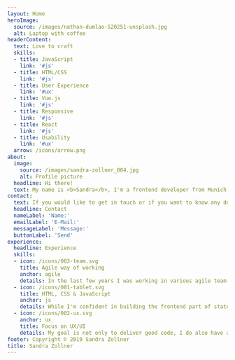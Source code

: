 ```yaml
---
layout: Home
heroImage:
  source: /images/nathan-dumlao-520251-unsplash.jpg
  alt: Laptop with coffee
headerContent:
  text: Love to craft
  skills:
  - title: JavaScript
    link: '#js'
  - title: HTML/CSS
    link: '#js'
  - title: User Experience
    link: '#ux'
  - title: Vue.js
    link: '#js'
  - title: Responsive
    link: '#js'
  - title: React
    link: '#js'
  - title: Usability
    link: '#ux'
  arrow: /icons/arrow.png
about:
  image:
    source: /images/sandra-zollner_004.jpg
    alt: Profile picture
  headline: Hi there!
  text: My name is <b>Sandra</b>, I'm a frontend developer from Munich, Germany. I am developing customized websites and other digital products since 2014. I studied Media Informatics with focus on human-computer-interaction (HCI) in Munich. What I love about my work, is the process of creating new things together with other people and connecting technology with design and user experience! <br><br>Currently I’m working as a product engineer/frontend developer for <a href="https://sinnerschrader.com" target="__blank"><b>SinnerSchrader</b></a>, where we deliver trans­formational products for global brands.<br><br>In my free time I love music, good food, yoga practice and traveling!
contact:
  text: If you would like to get in touch or if you want to know any details about my recent work, feel free to drop me a message!
  headline: Contact
  nameLabel: 'Name:'
  emailLabel: 'E-Mail:'
  messageLabel: 'Message:'
  buttonLabel: 'Send'
experience:
  headline: Experience
  skills:
  - icon: /icons/003-team.svg
    title: Agile way of working
    anchor: agile
    details: In the last few years I was working in various agile team settings, mostly within the <b>Scrum</b> framework. As a scrum team member I take backlog groomings, plannings and retrospectives seriously. I always contribute my part during the meetings and I enjoy to plan as well as to reflect sprints together with my team members. I like the short ways of <b>communication</b>, <b>freedom</b> in decisions and quick <b>outcome</b> of agile team work.
  - icon: /icons/001-tablet.svg
    title: HTML, CSS & JavaScript
    anchor: js
    details: While I'm confident in building the frontend part of state-of-the-art web applications, I'm always learning new things and technologies. Besides a deep knowledge of HTML, CSS and <b>JavaScript</b>, I'm familiar with frameworks like React, Angular or <b>Vue.js</b>. Of course I'm also not afraid of connecting to APIs and backend systems. In my most recent project we were building a mobile-first online shop implemented with Zalando's Mosaic 9 stack.
  - icon: /icons/002-ux.svg
    anchor: ux
    title: Focus on UX/UI
    details: My goal is not only to deliver good code, I do also have a strong focus on <b>user interface</b> and <b>user experience</b> when developing products and features. I enjoy to collaborate closely with designers and user experience experts. I thrive to build websites, applications and features which are <b>truly valuable</b> to users and have a <b>positive impact</b> on the world. My background in HCI is helpful for designing data-driven user studies and tests.
footer: Copyright © 2019 Sandra Zollner
title: Sandra Zollner
---
```

